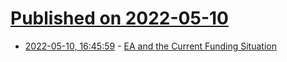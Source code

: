 # [Published on 2022-05-10](index.md)

* [2022-05-10, 16:45:59](https://news.ycombinator.com/item?id=31329269) - [EA and the Current Funding Situation](https://forum.effectivealtruism.org/posts/cfdnJ3sDbCSkShiSZ/ea-and-the-current-funding-situation)
